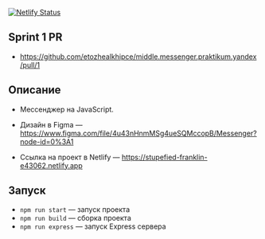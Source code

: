 [![Netlify Status](https://api.netlify.com/api/v1/badges/724e793a-213c-442e-b94d-65fc4a27d4fa/deploy-status)](https://app.netlify.com/sites/stupefied-franklin-e43062/deploys)

## Sprint 1 PR

- https://github.com/etozhealkhipce/middle.messenger.praktikum.yandex/pull/1

## Описание

- Мессенджер на JavaScript.

- Дизайн в Figma — https://www.figma.com/file/4u43nHnmMSg4ueSQMccopB/Messenger?node-id=0%3A1

- Ссылка на проект в Netlify — https://stupefied-franklin-e43062.netlify.app

## Запуск

- `npm run start` — запуск проекта
- `npm run build` — сборка проекта
- `npm run express` — запуск Express сервера
